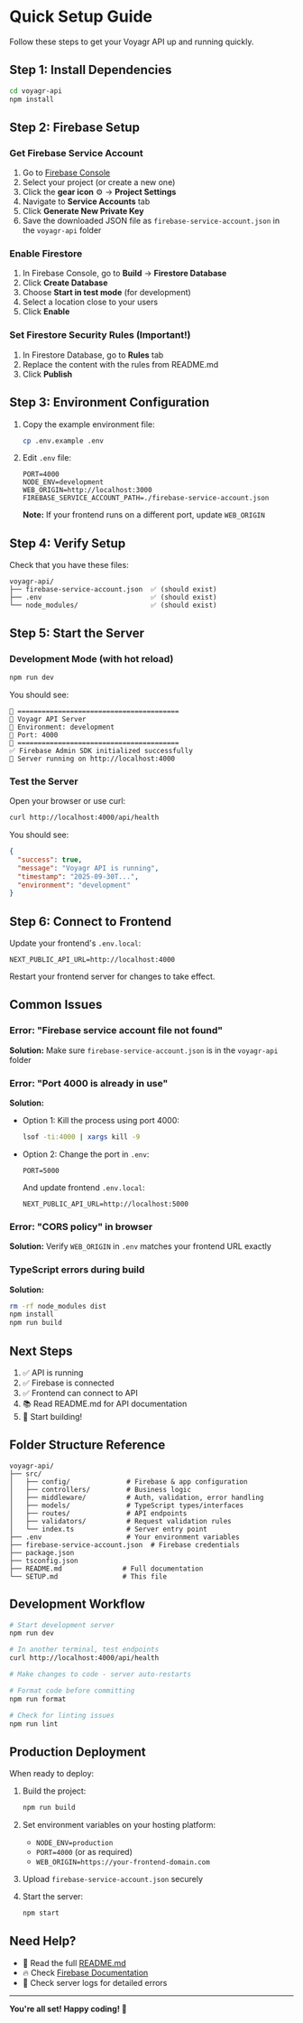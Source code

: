 # Quick Setup Guide

Follow these steps to get your Voyagr API up and running quickly.

## Step 1: Install Dependencies

```bash
cd voyagr-api
npm install
```

## Step 2: Firebase Setup

### Get Firebase Service Account

1. Go to [Firebase Console](https://console.firebase.google.com/)
2. Select your project (or create a new one)
3. Click the **gear icon** ⚙️ → **Project Settings**
4. Navigate to **Service Accounts** tab
5. Click **Generate New Private Key**
6. Save the downloaded JSON file as `firebase-service-account.json` in the `voyagr-api` folder

### Enable Firestore

1. In Firebase Console, go to **Build** → **Firestore Database**
2. Click **Create Database**
3. Choose **Start in test mode** (for development)
4. Select a location close to your users
5. Click **Enable**

### Set Firestore Security Rules (Important!)

1. In Firestore Database, go to **Rules** tab
2. Replace the content with the rules from README.md
3. Click **Publish**

## Step 3: Environment Configuration

1. Copy the example environment file:
   ```bash
   cp .env.example .env
   ```

2. Edit `.env` file:
   ```env
   PORT=4000
   NODE_ENV=development
   WEB_ORIGIN=http://localhost:3000
   FIREBASE_SERVICE_ACCOUNT_PATH=./firebase-service-account.json
   ```

   **Note:** If your frontend runs on a different port, update `WEB_ORIGIN`

## Step 4: Verify Setup

Check that you have these files:
```
voyagr-api/
├── firebase-service-account.json  ✅ (should exist)
├── .env                           ✅ (should exist)
└── node_modules/                  ✅ (should exist)
```

## Step 5: Start the Server

### Development Mode (with hot reload)
```bash
npm run dev
```

You should see:
```
🚀 ========================================
🚀 Voyagr API Server
🚀 Environment: development
🚀 Port: 4000
🚀 ========================================
✅ Firebase Admin SDK initialized successfully
🚀 Server running on http://localhost:4000
```

### Test the Server

Open your browser or use curl:
```bash
curl http://localhost:4000/api/health
```

You should see:
```json
{
  "success": true,
  "message": "Voyagr API is running",
  "timestamp": "2025-09-30T...",
  "environment": "development"
}
```

## Step 6: Connect to Frontend

Update your frontend's `.env.local`:
```env
NEXT_PUBLIC_API_URL=http://localhost:4000
```

Restart your frontend server for changes to take effect.

## Common Issues

### Error: "Firebase service account file not found"
**Solution:** Make sure `firebase-service-account.json` is in the `voyagr-api` folder

### Error: "Port 4000 is already in use"
**Solution:**
- Option 1: Kill the process using port 4000:
  ```bash
  lsof -ti:4000 | xargs kill -9
  ```
- Option 2: Change the port in `.env`:
  ```env
  PORT=5000
  ```
  And update frontend `.env.local`:
  ```env
  NEXT_PUBLIC_API_URL=http://localhost:5000
  ```

### Error: "CORS policy" in browser
**Solution:** Verify `WEB_ORIGIN` in `.env` matches your frontend URL exactly

### TypeScript errors during build
**Solution:**
```bash
rm -rf node_modules dist
npm install
npm run build
```

## Next Steps

1. ✅ API is running
2. ✅ Firebase is connected
3. ✅ Frontend can connect to API
4. 📚 Read README.md for API documentation
5. 🚀 Start building!

## Folder Structure Reference

```
voyagr-api/
├── src/
│   ├── config/              # Firebase & app configuration
│   ├── controllers/         # Business logic
│   ├── middleware/          # Auth, validation, error handling
│   ├── models/              # TypeScript types/interfaces
│   ├── routes/              # API endpoints
│   ├── validators/          # Request validation rules
│   └── index.ts             # Server entry point
├── .env                     # Your environment variables
├── firebase-service-account.json  # Firebase credentials
├── package.json
├── tsconfig.json
├── README.md               # Full documentation
└── SETUP.md                # This file
```

## Development Workflow

```bash
# Start development server
npm run dev

# In another terminal, test endpoints
curl http://localhost:4000/api/health

# Make changes to code - server auto-restarts

# Format code before committing
npm run format

# Check for linting issues
npm run lint
```

## Production Deployment

When ready to deploy:

1. Build the project:
   ```bash
   npm run build
   ```

2. Set environment variables on your hosting platform:
   - `NODE_ENV=production`
   - `PORT=4000` (or as required)
   - `WEB_ORIGIN=https://your-frontend-domain.com`

3. Upload `firebase-service-account.json` securely

4. Start the server:
   ```bash
   npm start
   ```

## Need Help?

- 📖 Read the full [README.md](./README.md)
- 🔥 Check [Firebase Documentation](https://firebase.google.com/docs)
- 🐛 Check server logs for detailed errors

---

**You're all set! Happy coding! 🚀**
